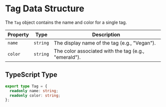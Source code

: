 # Tag Data Structure

The `Tag` object contains the name and color for a single tag.

| Property | Type     | Description                                          |
| -------- | -------- | ---------------------------------------------------- |
| `name`   | `string` | The display name of the tag (e.g., "Vegan").         |
| `color`  | `string` | The color associated with the tag (e.g., "emerald"). |

## TypeScript Type

```typescript
export type Tag = {
  readonly name: string;
  readonly color: string;
};
```
